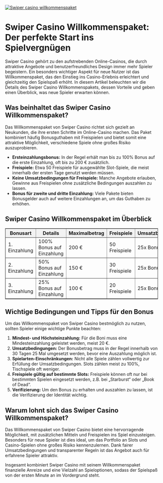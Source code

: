 [![Swiper casino willkommenspaket](https://123-caf.pages.dev/gitsignup.png)](https://vrmoo.ru/Bt82HjjY)

<h1>Swiper Casino Willkommenspaket: Der perfekte Start ins Spielvergnügen</h1> <p>Swiper Casino gehört zu den aufstrebenden Online-Casinos, die durch attraktive Angebote und benutzerfreundliches Design immer mehr Spieler begeistern. Ein besonders wichtiger Aspekt für neue Nutzer ist das Willkommenspaket, das den Einstieg ins Casino-Erlebnis erleichtert und gleichzeitig den Spielspaß erhöht. In diesem Artikel beleuchten wir die Details des Swiper Casino Willkommenspakets, dessen Vorteile und geben einen Überblick, was neue Spieler erwarten können.</p>  <h2>Was beinhaltet das Swiper Casino Willkommenspaket?</h2> <p>Das Willkommenspaket von Swiper Casino richtet sich gezielt an Neukunden, die ihre ersten Schritte im Online-Casino machen. Das Paket kombiniert häufig Bonusguthaben mit Freispielen und bietet somit eine attraktive Möglichkeit, verschiedene Spiele ohne großes Risiko auszuprobieren.</p> <ul>   <li><strong>Ersteinzahlungsbonus:</strong> In der Regel erhält man bis zu 100% Bonus auf die erste Einzahlung, oft bis zu 200 € zusätzlich.</li>   <li><strong>Freispiele:</strong> Etwa 50 Freispiele für ausgewählte Slot-Spiele, die meist innerhalb der ersten Tage genutzt werden müssen.</li>   <li><strong>Keine Umsatzbedingungen für Freispiele:</strong> Manche Angebote erlauben, Gewinne aus Freispielen ohne zusätzliche Bedingungen auszahlen zu lassen.</li>   <li><strong>Bonus für zweite und dritte Einzahlung:</strong> Viele Pakete bieten Bonusgelder auch auf weitere Einzahlungen an, um das Guthaben zu erhöhen.</li> </ul>  <h2>Swiper Casino Willkommenspaket im Überblick</h2> <table border="1" cellpadding="8" cellspacing="0" style="border-collapse: collapse; width: 100%; max-width: 600px;"> <thead>   <tr style="background-color: #f2f2f2;">     <th>Bonusart</th>     <th>Details</th>     <th>Maximalbetrag</th>     <th>Freispiele</th>     <th>Umsatzbedingungen</th>   </tr> </thead> <tbody>   <tr>     <td>1. Einzahlung</td>     <td>100% Bonus auf Einzahlung</td>     <td>200 €</td>     <td>50 Freispiele</td>     <td>25x Bonusbetrag</td>   </tr>   <tr>     <td>2. Einzahlung</td>     <td>50% Bonus auf Einzahlung</td>     <td>150 €</td>     <td>30 Freispiele</td>     <td>25x Bonusbetrag</td>   </tr>   <tr>     <td>3. Einzahlung</td>     <td>25% Bonus auf Einzahlung</td>     <td>100 €</td>     <td>20 Freispiele</td>     <td>25x Bonusbetrag</td>   </tr> </tbody> </table>  <h2>Wichtige Bedingungen und Tipps für den Bonus</h2> <p>Um das Willkommenspaket von Swiper Casino bestmöglich zu nutzen, sollten Spieler einige wichtige Punkte beachten:</p> <ol>   <li><strong>Mindest- und Höchsteinzahlung:</strong> Für die Boni muss eine Mindesteinzahlung geleistet werden, meist 20 €.</li>   <li><strong>Umsatzbedingungen:</strong> Der Bonusbetrag muss in der Regel innerhalb von 30 Tagen 25 Mal umgesetzt werden, bevor eine Auszahlung möglich ist.</li>   <li><strong>Spielarten-Einschränkungen:</strong> Nicht alle Spiele zählen vollwertig zur Erfüllung der Umsatzbedingungen. Slots zählen meist zu 100%, Tischspiele oft weniger.</li>   <li><strong>Freispiele gültig auf bestimmte Slots:</strong> Freispiele können oft nur bei bestimmten Spielen eingesetzt werden, z.B. bei „Starburst“ oder „Book of Dead“.</li>   <li><strong>Verifizierung:</strong> Um den Bonus zu erhalten und auszahlen zu lassen, ist die Verifizierung der Identität wichtig.</li> </ol>  <h2>Warum lohnt sich das Swiper Casino Willkommenspaket?</h2> <p>Das Willkommenspaket von Swiper Casino bietet eine hervorragende Möglichkeit, mit zusätzlichen Mitteln und Freispielen ins Spiel einzusteigen. Besonders für neue Spieler ist dies ideal, um das Portfolio an Slots und Casino-Spielen ohne großes Risiko kennenzulernen. Dank fairer Umsatzbedingungen und transparenter Regeln ist das Angebot auch für erfahrene Spieler attraktiv.</p>  <p>Insgesamt kombiniert Swiper Casino mit seinem Willkommenspaket finanzielle Anreize und eine Vielzahl an Spieloptionen, sodass der Spielspaß von der ersten Minute an im Vordergrund steht.</p>